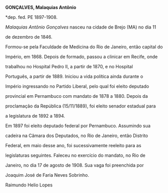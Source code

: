 **GONÇALVES, Malaquias Antônio**



\*dep. fed. PE 1897-1908.



*Malaquias Antônio Gonçalves* nasceu na cidade de Brejo (MA) no dia 11

de dezembro de 1846.



Formou-se pela Faculdade de Medicina do Rio de Janeiro, então capital do

Império, em 1868. Depois de formado, passou a clinicar em Recife, onde

trabalhou no Hospital Pedro II, a partir de 1870, e no Hospital

Português, a partir de 1889. Iniciou a vida política ainda durante o

Império ingressando no Partido Liberal, pelo qual foi eleito deputado

provincial em Pernambuco com mandato de 1878 a 1880. Depois da

proclamação da República (15/11/1889), foi eleito senador estadual para

a legislatura de 1892 a 1894.



Em 1897 foi eleito deputado federal por Pernambuco. Assumindo sua

cadeira na Câmara dos Deputados, no Rio de Janeiro, então Distrito

Federal, em maio desse ano, foi sucessivamente reeleito para as

legislaturas seguintes. Faleceu no exercício do mandato, no Rio de

Janeiro, no dia 17 de agosto de 1908. Sua vaga foi preenchida por

Joaquim José de Faria Neves Sobrinho.



Raimundo Helio Lopes



